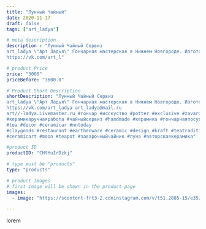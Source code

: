 ```yaml
---
title: "Лунный Чайный"
date: 2020-11-17
draft: false
tags: ["art_ladya"]

# meta description
description : "Лунный Чайный Сервиз
art_ladya \"Арт Ладья\" Гончарная мастерская в Нижнем Новгороде. Изготовление керамики и мастер//-классы по обучению. 
https://vk.com/art_l"

# product Price
price: "3000"
priceBefore: "3600.0"

# Product Short Description
shortDescription: "Лунный Чайный Сервиз
art_ladya \"Арт Ладья\" Гончарная мастерская в Нижнем Новгороде. Изготовление керамики и мастер//-классы по обучению. 
https://vk.com/art_ladya art_ladya@mail.ru
art//-ladya.Livemaster.ru #гончар #исскуство #potter #exclusive #zavarotnyuk
#керамикаручнаяработа #чайныйсервиз #handmade #керамика #гончарнаяпосуда #эксклюзивнаякерамика #painter
#tea #decor #ceramicar #nntoday
#claygoods #restaurant #earthenware #ceramic #design #kraft #teatradition
#ceramicart #moon #teapot #заварочныйчайник #луна #авторскаякерамика"

#product ID
productID: "CHtHuIrDzkj"

# type must be "products"
type: "products"

# product Images
# first image will be shown in the product page
images:
  - image: "https://scontent-frt3-2.cdninstagram.com/v/t51.2885-15/e35/125462781_378629723451831_2828125166788120825_n.jpg?se=7&_nc_ht=scontent-frt3-2.cdninstagram.com&_nc_cat=103&_nc_ohc=kzWlrwRP4-AAX-geIxx&edm=APU89FABAAAA&ccb=7-4&oh=bc1e64a51aa4577f37dbcf1981915edc&oe=612BE5F5&_nc_sid=86f79a&ig_cache_key=MjQ0NDY0NDEyOTQ2NTkwNzQ5MQ%3D%3D.2-ccb7-4"

---
```

lorem
